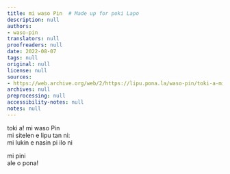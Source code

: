 ```yaml
---
title: mi waso Pin  # Made up for poki Lapo
description: null
authors:
- waso-pin
translators: null
proofreaders: null
date: 2022-08-07
tags: null
original: null
license: null
sources:
- https://web.archive.org/web/2/https://lipu.pona.la/waso-pin/toki-a-mi-waso-pin
archives: null
preprocessing: null
accessibility-notes: null
notes: null
---
```


toki a! mi waso Pin  
mi sitelen e lipu tan ni:  
mi lukin e nasin pi ilo ni  

mi pini  
ale o pona!

